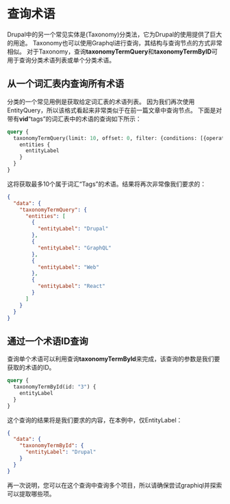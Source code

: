 # 查询术语
Drupal中的另一个常见实体是(Taxonomy)分类法，它为Drupal的使用提供了巨大的用途。
Taxonomy也可以使用Graphql进行查询，其结构与查询节点的方式非常相似。
对于Taxonomy，查询**taxonomyTermQuery**和**taxonomyTermByID**可用于查询分类术语列表或单个分类术语。 

## 从一个词汇表内查询所有术语
分类的一个常见用例是获取给定词汇表的术语列表。
因为我们再次使用EntityQuery，所以该格式看起来非常类似于在前一篇文章中查询节点。
下面是对带有**vid**“tags”的词汇表中的术语的查询如下所示： 

```graphql
query {
  taxonomyTermQuery(limit: 10, offset: 0, filter: {conditions: [{operator: EQUAL, field: "vid", value: ["tags"]}]}) {
    entities {
      entityLabel
    }
  }
}
```
这将获取最多10个属于词汇“Tags”的术语。结果将再次非常像我们要求的：
```json
{
  "data": {
    "taxonomyTermQuery": {
      "entities": [
        {
          "entityLabel": "Drupal"
        },
        {
          "entityLabel": "GraphQL"
        },
        {
          "entityLabel": "Web"
        },
        {
          "entityLabel": "React"
        }
      ]
    }
  }
}
```

## 通过一个术语ID查询
查询单个术语可以利用查询**taxonomyTermById**来完成，该查询的参数是我们要获取的术语的ID。
```graphql
query {
  taxonomyTermById(id: "3") {
    entityLabel
  }
}
```
这个查询的结果将是我们要求的内容，在本例中，仅EntityLabel：

```json
{
  "data": {
    "taxonomyTermById": {
      "entityLabel": "Drupal"
    }
  }
}
```

再一次说明，您可以在这个查询中查询多个项目，所以请确保尝试graphiql并探索可以提取哪些项。
